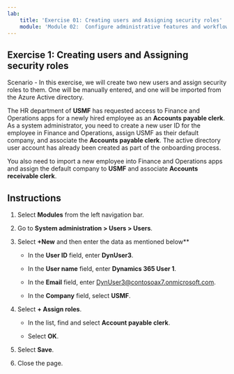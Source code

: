```yaml
---
lab:
    title: 'Exercise 01: Creating users and Assigning security roles'
    module: 'Module 02:  Configure administrative features and workflows'
---
```

## Exercise 1: Creating users and Assigning security roles

Scenario - In this exercise, we will create two new users and assign security roles to them. One will be manually entered, and one will be imported from the Azure Active directory.

The HR department of **USMF** has requested access to Finance and Operations apps for a newly hired employee as an **Accounts payable clerk**. As a system administrator, you need to create a new user ID for the employee in Finance and Operations, assign USMF as their default company, and associate the **Accounts payable clerk**. The active directory user account has already been created as part of the onboarding process.

You also need to import a new employee into Finance and Operations apps and assign the default company to **USMF** and associate **Accounts receivable clerk**.
## Instructions

1. Select **Modules** from the left navigation bar.

3. Go to **System administration > Users > Users**. 

2. Select **+New** and then enter the data as mentioned below**

	- In the **User ID** field, enter **DynUser3**.

	- In the **User name** field, enter **Dynamics 365 User 1**.

	- In the **Email** field, enter [DynUser3@contosoax7.onmicrosoft.com](mailto:DynUser3@contosoax7.onmicrosoft.com).

	- In the **Company** field, select **USMF**.

3. Select **+ Assign roles**.

	- In the list, find and select **Account payable clerk**.

	- Select **OK**.

4. Select **Save**.

5. Close the page.

